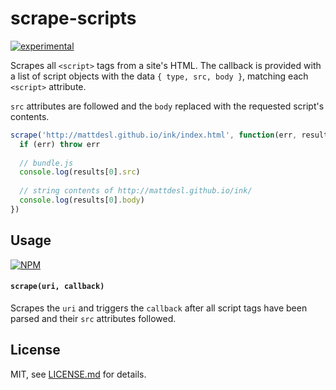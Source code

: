 # scrape-scripts

[![experimental](http://badges.github.io/stability-badges/dist/experimental.svg)](http://github.com/badges/stability-badges)

Scrapes all `<script>` tags from a site's HTML. The callback is provided with a list of script objects with the data `{ type, src, body }`, matching each `<script>` attribute. 

`src` attributes are followed and the `body` replaced with the requested script's contents.

```js
scrape('http://mattdesl.github.io/ink/index.html', function(err, results) {
  if (err) throw err
  
  // bundle.js
  console.log(results[0].src)  
  
  // string contents of http://mattdesl.github.io/ink/
  console.log(results[0].body)
})
```

## Usage

[![NPM](https://nodei.co/npm/scrape-scripts.png)](https://www.npmjs.com/package/scrape-scripts)

#### `scrape(uri, callback)`

Scrapes the `uri` and triggers the `callback` after all script tags have been parsed and their `src` attributes followed. 

## License

MIT, see [LICENSE.md](http://github.com/mattdesl/scrape-scripts/blob/master/LICENSE.md) for details.

